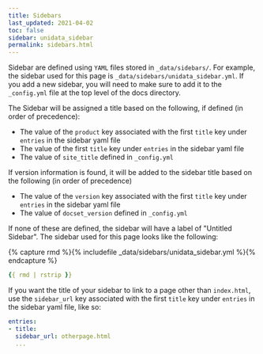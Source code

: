 ```yaml
---
title: Sidebars
last_updated: 2021-04-02
toc: false
sidebar: unidata_sidebar
permalink: sidebars.html
---
```


Sidebar are defined using `YAML` files stored in `_data/sidebars/`.
For example, the sidebar used for this page is `_data/sidebars/unidata_sidebar.yml`.
If you add a new sidebar, you will need to make sure to add it to the `_config.yml` file at the top level of the docs directory.

The Sidebar will be assigned a title based on the following, if defined (in order of precedence):
* The value of the `product` key associated with the first `title` key under `entries` in the sidebar yaml file
* The value of the first `title` key under `entries` in the sidebar yaml file
* The value of `site_title` defined in `_config.yml`

If version information is found, it will be added to the sidebar title based on the following (in order of precedence)
* The value of the `version` key associated with the first `title` key under `entries` in the sidebar yaml file
* The value of `docset_version` defined in `_config.yml`

If none of these are defined, the sidebar will have a label of "Untitled Sidebar".
The sidebar used for this page looks like the following:

{% capture rmd %}{% includefile _data/sidebars/unidata_sidebar.yml %}{% endcapture %}
~~~yaml
{{ rmd | rstrip }}
~~~

If you want the title of your sidebar to link to a page other than `index.html`, use the `sidebar_url` key associated with the first `title` key under `entries` in the sidebar yaml file, like so:

~~~yaml
entries:
- title:
  sidebar_url: otherpage.html
  ...
~~~

